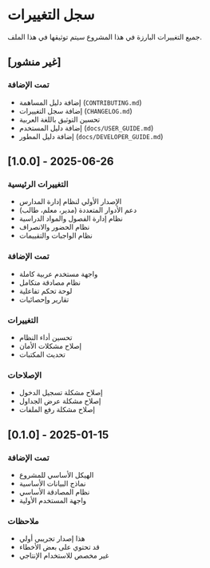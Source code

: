 # سجل التغييرات

جميع التغييرات البارزة في هذا المشروع سيتم توثيقها في هذا الملف.

## [غير منشور]

### تمت الإضافة
- إضافة دليل المساهمة (`CONTRIBUTING.md`)
- إضافة سجل التغييرات (`CHANGELOG.md`)
- تحسين التوثيق باللغة العربية
- إضافة دليل المستخدم (`docs/USER_GUIDE.md`)
- إضافة دليل المطور (`docs/DEVELOPER_GUIDE.md`)

## [1.0.0] - 2025-06-26

### التغييرات الرئيسية
- الإصدار الأولي لنظام إدارة المدارس
- دعم الأدوار المتعددة (مدير، معلم، طالب)
- نظام إدارة الفصول والمواد الدراسية
- نظام الحضور والانصراف
- نظام الواجبات والتقييمات

### تمت الإضافة
- واجهة مستخدم عربية كاملة
- نظام مصادقة متكامل
- لوحة تحكم تفاعلية
- تقارير وإحصائيات

### التغييرات
- تحسين أداء النظام
- إصلاح مشكلات الأمان
- تحديث المكتبات

### الإصلاحات
- إصلاح مشكلة تسجيل الدخول
- إصلاح مشكلة عرض الجداول
- إصلاح مشكلة رفع الملفات

## [0.1.0] - 2025-01-15

### تمت الإضافة
- الهيكل الأساسي للمشروع
- نماذج البيانات الأساسية
- نظام المصادقة الأساسي
- واجهة المستخدم الأولية

### ملاحظات
- هذا إصدار تجريبي أولي
- قد تحتوي على بعض الأخطاء
- غير مخصص للاستخدام الإنتاجي
